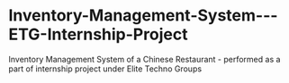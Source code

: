# Inventory-Management-System---ETG-Internship-Project
Inventory Management System of a Chinese Restaurant - performed as a part of internship project under Elite Techno Groups
